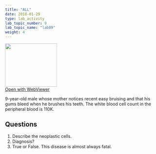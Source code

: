 ```yaml
---
title: "ALL"
date: 2018-01-29
type: lab_activity
lab_topic_number: 9
lab_topic_name: "lab09"
weight: 4
---
```

<div class="entrybody">
<div class="thumbnail"><a href="http://virtualslides.cumc.columbia.edu/Heme%20Path%2004.svs/view.apml?" target="_blank"><img alt="" src="http://pathologylab.ccnmtl.columbia.edu/assets/images/slide_hemepath4.jpg" width="170" height="142" class="mt-image-left"></a><br><a href="http://virtualslides.cumc.columbia.edu/Heme%20Path%2004.svs/view.apml?" target="_blank">Open with WebViewer</a></div>

<p>9-year-old male whose mother notices recent easy bruising and that his gums bleed when he brushes his teeth. The white blood cell count in the peripheral blood is 110K.<br clear="all"></p>

<h2>Questions</h2>


<ol>
<li>Describe the neoplastic cells.</li>
<li> Diagnosis?</li>
<li>True or False. This disease is almost always fatal.</li>
</ol>


						
</div>
